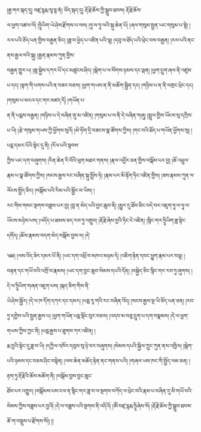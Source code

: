 ﻿  
།རྒྱ་གར་སྐད་དུ། བཛྲ་དྷརྨ་སཱ་དྷ་ནཾ། བོད་སྐད་དུ། རྡོ་རྗེ་ཆོས་ཀྱི་སྒྲུབ་ཐབས། རྡོ་རྗེ་ཆོས་  
ལ་ཕྱག་འཚལ་ལོ། །ཧྲཱིཡིག་ཡེ་ཤེས་རྫོགས་པ་ལས། །ཧཱ་ལ་ཧཱ་ལའི་སྐུ་ཆེན་པོ། །ཞལ་གསུམ་སྤྱན་ཡང་གསུམ་པ་སྟེ། །རལ་པའི་ཅོད་པན་གྱིས་བརྒྱན་ཅིང། །ཟླ་བ་ཕྱེད་པ་འཛིན་པའི་ལྷ། །དབུ་ལ་ཐོད་པའི་ཕྲེང་བས་བརྒྱན། །རལ་པའི་ནང་ནས་རྒྱལ་བའི་སྐུ། །རྒྱན་རྣམས་ཀུན་གྱིས་  
བརྒྱན་གྱུར་པ། །ཆུ་སྐྱེས་དཀར་པོ་དང་མཚུངས་ཤིང། །སྒེག་པ་ལ་སོགས་ཉམས་དང་ལྡན། །ཕྱག་དྲུག་ཞལ་ནི་འཛུམ་པ་དང། །སྟག་གི་པགས་པའི་ན་བཟར་བཅས། །ཕྱག་གཡས་ན་ནི་མཆོག་སྦྱིན་དང། །གཉིས་པ་ན་ནི་བགྲང་ཕྲེང་དང། །གསུམ་པ་མངའ་དང་གར་མཛད་དོ། །གཡོན་པ་  
ན་ནི་པདྨས་བརྒྱན། །གཉིས་པ་དེ་བཞིན་ནུ་མ་འཛིན། །གསུམ་པ་ལ་ནི་དེ་བཞིན་གཞུ། །སྤྲུལ་གྱིས་ཡོངས་སུ་དཀྲིས་པ་ཡི། །རྩེ་གསུམ་གཡས་ཀྱི་ཕྱོགས་སུའོ། །མེ་ཏོག་དྲི་བཟངས་སྣ་ཚོགས་ཀྱིས། །གང་བའི་ཐོད་པ་གཡོན་ཕྱོགས་སུ། །པདྨ་དམར་པོའི་སྟེང་དུ་ནི། །རོལ་པའི་སྟབས་  
ཀྱིས་ཡང་དག་བཞུགས། །རིན་ཆེན་རི་བོའི་ཕུག་མཐར་གནས། །རྣལ་འབྱོར་ཅན་གྱིས་བསྒོམ་པར་བྱ། །ཆོ་འཕྲུལ་རྣམ་པ་སྣ་ཚོགས་ཀྱིས། །སངས་རྒྱས་རང་བཞིན་སྐུ་སྤྲོས་ཏེ། །རྣམ་པར་མི་རྟོག་ཏིང་འཛིན་གྱིས། །ཟས་རྣམས་ཀུན་ལ་ལོངས་སྤྱོད་ཅིང། །བསྒོམ་པའི་རིམ་པའི་སྦྱོར་བ་ཡིས། །  
རང་གིས་གསང་སྔགས་བཟླས་པར་བྱ། །བླ་ན་མེད་པའི་བྱང་ཆུབ་ནི། །མྱུར་དུ་ཐོབ་ཅིང་བདེ་བར་འཇུག་ཧཱ་ལ་ཧཱ་ལ་ཡོངས་མཉེས་པས། །འདོད་པ་ཐམས་ཅད་རབ་ཏུ་འགྲུབ། །རྡོ་རྗེ་ཞེས་བྱའི་ཏིང་ངེ་འཛིན། །སྙིང་གར་ཧྲཱིཡིག་ཟླ་སྟེང་དགོད། །ཆོས་རྣམས་བདག་མེད་བསྒོམ་བྱས་ལ། །དེ་  
  
༄༅། །ལས་འོད་ཟེར་དམར་པོ་ནི། །ཡང་དག་འཕྲོ་བ་མཁའ་མཉམ་དེ། །འཇིག་རྟེན་དབང་ཕྱུག་རྣམ་པར་བལྟ། །བརྟན་དང་གཡོ་བའི་འགྲོ་བ་རྣམས། །ཡང་དག་བྱང་ཆུབ་སེམས་དཔའི་དོན། །བསྐྱེད་ཅིང་སྙིང་གར་རབ་ཏུ་ཞུགས། །དེ་ལ་ཧྲཱིཡིག་གཞན་འཇུག་པས། །སྐད་ཅིག་གིས་ནི་  
ཡེ་ཤེས་སྦྱོར། །དེ་ལ་ཁ་དོག་དཀར་དང་དམར། །པདྨ་རཱ་གའི་རང་བཞིན་འོད། །སངས་རྒྱས་ལྔ་ཡི་ཅོད་པན་ཅན། །རབ་ཏུ་དགྱེས་པའི་སྤྱན་རྒྱས་པ། །ཕྱག་གཡོན་པདྨ་སྡོང་བུར་བཅས། །འདབ་མ་བཅུ་དྲུག་པ་དག་བསྣམས། །དེ་ལ་ཕྱག་གཡས་ཀྱིས་ཀྱང་ནི། །པདྨ་རྒྱས་པ་ཐུགས་ཀར་འཛིན། །  
རྨ་བྱའི་སྟེང་དུ་ཟླ་བ་ཡི། །དཀྱིལ་འཁོར་དབུས་སུ་ཉེ་བར་བཞུགས། །སེམས་དཔའི་སྐྱིལ་ཀྲུང་ཀུན་ནས་འཁྱིལ། །སྒེག་པའི་ཉམས་དང་བཅས་ཤིང་བསྟེན། །ལས་ཆེན་མཆོད་རྟེན་ནང་གནས་པའི། །གཞལ་ཡས་ཁང་གི་སྤྱོད་ལམ་ཅན། །རྟག་ཏུ་རྡོ་རྗེའི་ཆོས་མཆོག་ནི། །བསྒོམ་བྱས་བྱང་ཆུང་  
ཐོབ་པར་འགྱུར། །བསྒོམས་པས་ངལ་ན་སྙིང་གར་ཟླ་བ་ལ་སྔགས་བཀོད་ལ་ཕྲེང་བའི་རྣམ་པ་བཞིན་དུ་མི་གཡོ་བའི་སེམས་ཀྱིས་བཟླས་པར་བྱའོ། །དེ་ལ་བཟླས་པའི་སྔགས་ནི་འདིའོ། །ཨོཾ་བཛྲ་དྷརྨ་ཧྲཱིཞེས་སོ། །རྡོ་རྗེ་ཆོས་ཀྱི་སྒྲུབ་ཐབས་ཆོ་ག་བསྡུས་པ་རྫོགས་སོ།། །།  
  
  
